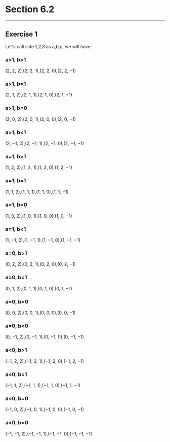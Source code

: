 # Section 6.2
----------------
## Exercise  1

Let's call side 1,2,3 as a,b,c, we will have:

### a>1, b>1
(2, 2, 2),(2, 2, 1),(2, 2, 0),(2, 2, −1)
### a>1, b=1
(2, 1, 2),(2, 1, 1),(2, 1, 0),(2, 1, −1)
### a>1, b=0
(2, 0, 2),(2, 0, 1),(2, 0, 0),(2, 0, −1)
### a>1, b<1
(2, −1, 2),(2, −1, 1),(2, −1, 0),(2, −1, −1)
### a=1, b>1
(1, 2, 2),(1, 2, 1),(1, 2, 0),(1, 2, −1)
### a=1, b=1
(1, 1, 2),(1, 1, 1),(1, 1, 0),(1, 1, −1)
### a=1, b=0
(1, 0, 2),(1, 0, 1),(1, 0, 0),(1, 0, −1)
### a=1, b<1
(1, −1, 2),(1, −1, 1),(1, −1, 0),(1, −1, −1)
### a=0, b>1
(0, 2, 2),(0, 2, 1),(0, 2, 0),(0, 2, −1)
### a=0, b=1
(0, 1, 2),(0, 1, 1),(0, 1, 0),(0, 1, −1)
### a=0, b=0
(0, 0, 2),(0, 0, 1),(0, 0, 0),(0, 0, −1)
### a=0, b<0
(0, −1, 2),(0, −1, 1),(0, −1, 0),(0, −1, −1)
### a<0, b>1
(−1, 2, 2),(−1, 2, 1),(−1, 2, 0),(−1, 2, −1)
### a<0, b=1
(−1, 1, 2),(−1, 1, 1),(−1, 1, 0),(−1, 1, −1)
### a<0, b=0
(−1, 0, 2),(−1, 0, 1),(−1, 0, 0),(−1, 0, −1)
### a<0, b<0
(−1, −1, 2),(−1, −1, 1),(−1, −1, 0),(−1, −1, −1)